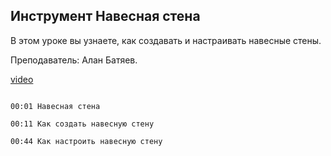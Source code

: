 ## Инструмент Навесная стена

В этом уроке вы узнаете, как создавать и настраивать навесные стены.

Преподаватель: Алан Батяев. 

[video](https://player.softculture.cc/embed/online/ARC/ARC_59.21.12_L4-9_Curtain_Wall)

```chapters

00:01 Навесная стена

00:11 Как создать навесную стену

00:44 Как настроить навесную стену

```